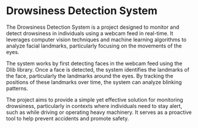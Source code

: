 
# Drowsiness Detection System

The Drowsiness Detection System is a project designed to monitor and detect drowsiness in individuals using a webcam feed in real-time. It leverages computer vision techniques and machine learning algorithms to analyze facial landmarks, particularly focusing on the movements of the eyes.

The system works by first detecting faces in the webcam feed using the Dlib library. Once a face is detected, the system identifies the landmarks of the face, particularly the landmarks around the eyes. By tracking the positions of these landmarks over time, the system can analyze blinking patterns.

The project aims to provide a simple yet effective solution for monitoring drowsiness, particularly in contexts where individuals need to stay alert, such as while driving or operating heavy machinery. It serves as a proactive tool to help prevent accidents and promote safety.









